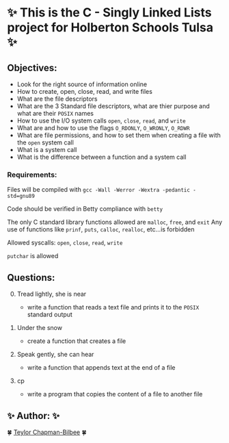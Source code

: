 # :sparkles: This is the C - Singly Linked Lists project for Holberton Schools Tulsa :sparkles:

## Objectives:

* Look for the right source of information online
* How to create, open, close, read, and write files
* What are the file descriptors
* What are the 3 Standard file descriptors, what are thier purpose and what are their ```POSIX``` names
* How to use the I/O system calls ```open```, ```close```, ```read```, and ```write```
* What are and how to use the flags ```O_RDONLY```, ```O_WRONLY```, ```O_RDWR```
* What are file permissions, and how to set them when creating a file with the ```open``` system call
* What is a system call
* What is the difference between a function and a system call

### Requirements:

Files will be compiled with ```gcc -Wall -Werror -Wextra -pedantic -std=gnu89```

Code should be verified in Betty compliance with ```betty```

The only C standard library functions allowed are ```malloc```, ```free```, and ```exit```
Any use of functions like ```prinf```, ```puts```, ```calloc```, ```realloc```, etc...is forbidden

Allowed syscalls: ```open```, ```close```, ```read```, ```write```

```putchar``` is  allowed

## Questions:

0. Tread lightly, she is near
    * write a function that reads a text file and prints it to the ```POSIX``` standard output

1. Under the snow
    * create a function that creates a file

2. Speak gently, she can hear
    * write a function that appends text at the end of a file

3. cp
    * write a program that copies the content of a file to another file

## :sparkles: Author: :sparkles:
:four_leaf_clover: [Teylor Chapman-Bilbee](https://github.com/teylorchapman/) :four_leaf_clover:
